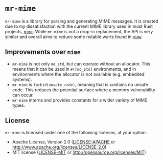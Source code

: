 # `mr-mime`

`mr-mime` is a library for parsing and generating MIME messages. It is created due to my dissatisfaction with the current MIME library used in most Rust projects, [`mime`]. While `mr-mime` is not a drop-in replacement, the API is very similar and overall aims to reduce some notable warts found in [`mime`].

[`mime`]: https://crates.io/crates/mime

## Improvements over `mime`

* `mr-mime` is not only `no_std`, but can operate without an allocator. This means that it can be used in `#![no_std]` environments, and in environments where the allocator is not available (e.g. embedded systems).
* `mr-mime` is `forbid(unsafe_code)`, meaning that is contains no unsafe code. This reduces the potential surface where a memory vulnerability can occur.
* `mr-mime` interns and provides constants for a wider variety of MIME types.

## License

`mr-mime` is licensed under one of the following licenses, at your option:

* Apache License, Version 2.0 ([LICENSE-APACHE](LICENSE-APACHE) or http://www.apache.org/licenses/LICENSE-2.0)
* MIT license ([LICENSE-MIT](LICENSE-MIT) or http://opensource.org/licenses/MIT)

